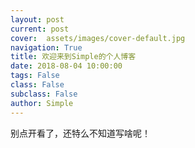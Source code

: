 ```yaml
---
layout: post
current: post
cover:  assets/images/cover-default.jpg
navigation: True
title: 欢迎来到Simple的个人博客
date: 2018-08-04 10:00:00
tags: False
class: False
subclass: False
author: Simple
---
```


别点开看了，还特么不知道写啥呢！
